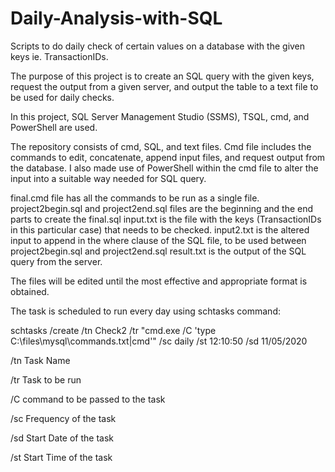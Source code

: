 # Daily-Analysis-with-SQL
Scripts to do daily check of certain values on a database with the given keys ie. TransactionIDs.

The purpose of this project is to create an SQL query with the given keys, request the output from a given server, and output the table to a text file to be used for daily checks.

In this project, SQL Server Management Studio (SSMS), TSQL, cmd, and PowerShell are used.

The repository consists of cmd, SQL, and text files.
Cmd file includes the commands to edit, concatenate, append input files, and request output from the database.
I also made use of PowerShell within the cmd file to alter the input into a suitable way needed for SQL query.

final.cmd file has all the commands to be run as a single file.
project2begin.sql and project2end.sql files are the beginning and the end parts to create the final.sql
input.txt is the file with the keys (TransactionIDs in this particular case) that needs to be checked.
input2.txt is the altered input to append in the where clause of the SQL file, to be used between project2begin.sql and project2end.sql
result.txt is the output of the SQL query from the server.

The files will be edited until the most effective and appropriate format is obtained.

The task is scheduled to run every day using schtasks command:

schtasks /create /tn Check2 /tr "cmd.exe /C 'type C:\files\mysql\commands.txt|cmd'" /sc daily /st 12:10:50 /sd 11/05/2020

/tn Task Name

/tr Task to be run

/C command to be passed to the task

/sc Frequency of the task

/sd Start Date of the task

/st Start Time of the task
